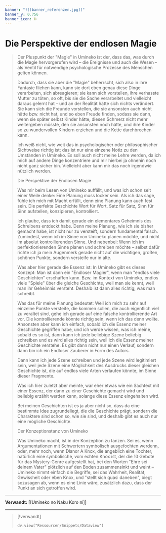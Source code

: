 ```yaml
---
banner: "![[banner_referenzen.jpg]]"
banner_y: 0.756
banner_icon: ⛓️
---
```


# Die Perspektive der endlosen Magie

> Der Pluspunkt der "Magie" in Umineko ist der, dass das, was durch die Magie hervorgerufen wird – die Ereignisse und auch die Wesen – als Ventil für notwendige psychologische Prozesse des Menschen gelten können.
> 
> Dadurch, dass sie aber die "Magie" beherrscht, sich also in ihre Fantasie fliehen kann, kann sie dort eben genau diese Dinge verarbeiten, sich abreagieren; sie kann sich vorstellen, ihre verhasste Mutter zu töten, so oft, bis sie die Sache verarbeitet und vielleicht daraus gelernt hat – und an der Realität hätte sich nichts verändert. Sie kann sich die Freunde vorstellen, die sie ansonsten auch nicht hätte bzw. nicht hat, und so eben Freude finden, sodass sie dann, wenn sie später selbst Kinder hätte, diesen Schmerz nicht mehr weitergeben müsste, den sie ansonsten noch hätte, und ihre Kinder so zu wundervollen Kindern erziehen und die Kette durchbrechen kann.
> 
> Ich weiß nicht, wie weit das in psychologischer oder philosophischer Sichtweise richtig ist; das ist nur eine einzene Notiz zu den Umständen in Umineko. Es soll auch nicht meine Lehre werden, da ich mich auf andere Dinge konzentriere und mir hierbei ja ohnehin noch nicht ganz sicher bin. Vielleicht aber kann mir das noch irgendwie nützlich werden.
> 
> Die Perspektive der Endlosen Magie
> 
> Was mir beim Lesen von Umineko auffällt, und was ich schon seit einer Weile denke: Eine Planung muss locker sein. Als ich das sage, fühle ich mich mit Macht erfüllt, denn eine Planung kann auch fest sein. Die perfekte Geschichte Wort für Wort, Satz für Satz, Sinn für Sinn aufstellen, konzipieren, kontrolliert.
> 
> Ich glaube, dass ich damit gerade ein elementares Geheimnis des Schreibens entdeckt habe. Denn meine Planung, wie ich sie bisher gemacht habe, ist nicht nur zu versteift, sondern fundamental falsch. Zumindest, wenn ich im Sinne von Umineko planen möchte, und nicht im absolut kontrollierenden Sinne. Und nebenbei: Wenn ich im perfektionierenden Sinne planen und schreiben möchte – selbst dafür richte ich ja mein Augenmerk gerade nicht auf die wichtigen, großen, schönen Punkte, sondern versteife nur in alte.
> 
> Was aber hier gerade die Essenz ist: In Umineko gibt es dieses Konzept: Man ist dann ein "Endloser Magier", wenn man "endlos viele Geschichten" erschaffen kann. Bzw. im Kontext von Umineko, endlos viele "Spiele" über die gleiche Geschichte, weil man sie kennt, weil man ihr Geheimnis versteht. Deshalb ist dann alles richtig, was man schreibt.
> 
> Was das für meine Planung bedeutet: Weil ich mich zu sehr auf einzelne Punkte versteife, die kommen sollen, die auch eigentlich viel zu veraltet sind, gehe ich gerade auf eine falsche kontrollierende Art vor. Die kontrollierende könnte richtig sein, wenn ich das denn wollte. Ansonsten aber kann ich einfach, sobald ich die Essenz meiner Geschichte gegriffen habe, und ich werde wissen, was ich meine, sobald es so ist, dann kann ich jede beliebige Szene beliebig schreiben und es wird alles richtig sein, weil ich die Essenz meiner Geschichte verstehe. Es gibt dann nicht nur einen Verlauf, sondern dann bin ich ein Endloser Zauberer in Form des Autors.
> 
> Dann kann ich jede Szene schreiben und jede Szene wird legitimiert sein, weil jede Szene eine Möglichkeit des Ausdrucks dieser gleichen Geschichte ist, die auf endlos viele Arten verlaufen könnte, im Sinne dieser Fragmente.
> 
> Was ich hier zuletzt aber meinte, war eher etwas wie ein Sachtext mit einer Essenz, der dann zu einer Geschichte gemacht wird und beliebig erzählt werden kann, solange diese Essenz eingehalten wird.
> 
> Bei meinen Geschichten ist es ja aber nicht so, dass da eine bestimmte Idee zugrundeliegt, die die Geschichte prägt, sondern die Charaktere sind schon so, wie sie sind, und deshalb gibt es auch nur eine mögliche Geschichte.
> 
> Der Konzeptionstanz von Umineko
> 
> Was Umineko macht, ist in der Konzeption zu tanzen. Sei es, wenn Argumentationen mit Schwertern symbolisch ausgefochten werdenn, oder, mehr noch, wenn Dlanor A Knox, die angeblich eine Tochter, natürlich eine symbolische, vom echten Knox ist, der die 10 Gebote für das Mystery-Genre aufgestellt hat, bei den Worten "Ehre sei deinem Vater" plötzlich auf den Boden zusammensinkt und weint – Umineko nimmt einfach die Begriffe, sei das Wahrheit, Realität, Gewissheit oder eben Knox, und "stellt sich quasi daneben", biegt sozusagen ab, wenn es eine Linie wäre, zusätzlich dazu, dass der Punkt an sich getroffen wird.

---

**Verwandt:** [[Umineko no Naku Koro ni]]

---

> [!verwandt]
> ```dataviewjs
> dv.view("Ressourcen/Snippets/Dataview")
> ```